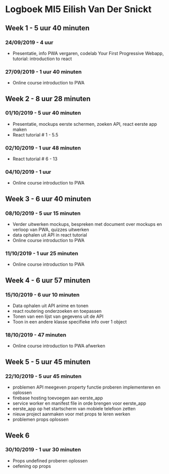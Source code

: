 # Logboek MI5 Eilish Van Der Snickt

## Week 1 - 5 uur 40 minuten
### 24/09/2019 - 4 uur
* Presentatie, info PWA vergaren, codelab Your First Progressive Webapp, tutorial: introduction to react

### 27/09/2019 - 1 uur 40 minuten
* Online course introduction to PWA

## Week 2 - 8 uur 28 minuten
### 01/10/2019 - 5 uur 40 minuten
* Presentatie, mockups eerste schermen, zoeken API, react eerste app maken
* React tutorial # 1 - 5.5

### 02/10/2019 - 1 uur 48 minuten
* React tutorial # 6 - 13

### 04/10/2019 - 1 uur
* Online course introduction to PWA

## Week 3 - 6 uur 40 minuten
### 08/10/2019 - 5 uur 15 minuten
* Verder uitwerken mockups, bespreken met document over mockups en verloop van PWA, quizzes uitwerken
* data ophalen uit API in react tutorial
* Online course introduction to PWA

### 11/10/2019 - 1 uur 25 minuten
* Online course introduction to PWA

## Week 4 - 6 uur 57 minuten
### 15/10/2019 - 6 uur 10 minuten
* Data ophalen uit API anime en tonen
* react routering onderzoeken en toepassen
* Tonen van een lijst van gegevens uit de API
* Toon in een andere klasse specifieke info over 1 object

### 18/10/2019 - 47 minuten
* Online course introduction to PWA afwerken

## Week 5 - 5 uur 45 minuten
### 22/10/2019 - 5 uur 45 minuten
* problemen API meegeven property functie proberen implementeren en oplossen
* firebase hosting toevoegen aan eerste_app
* service worker en manifest file in orde brengen voor eerste_app
* eerste_app op het startscherm van mobiele telefoon zetten
* nieuw project aanmaken voor met props te leren werken
* problemen props oplossen

## Week 6
### 30/10/2019 - 1 uur 30 minuten
* Props undefined proberen oplossen
* oefening op props
